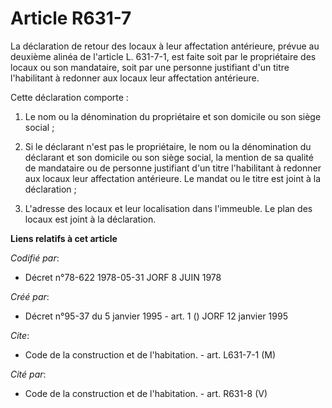 # Article R631-7

La déclaration de retour des locaux à leur affectation antérieure, prévue au deuxième alinéa de l'article L. 631-7-1, est
faite soit par le propriétaire des locaux ou son mandataire, soit par une personne justifiant d'un titre l'habilitant à
redonner aux locaux leur affectation antérieure.

Cette déclaration comporte :

1. Le nom ou la dénomination du propriétaire et son domicile ou son siège social ;

2. Si le déclarant n'est pas le propriétaire, le nom ou la dénomination du déclarant et son domicile ou son siège social, la
mention de sa qualité de mandataire ou de personne justifiant d'un titre l'habilitant à redonner aux locaux leur affectation
antérieure. Le mandat ou le titre est joint à la déclaration ;

3. L'adresse des locaux et leur localisation dans l'immeuble. Le plan des locaux est joint à la déclaration.

**Liens relatifs à cet article**

_Codifié par_:

  - Décret n°78-622 1978-05-31 JORF 8 JUIN 1978

_Créé par_:

  - Décret n°95-37 du 5 janvier 1995 - art. 1 () JORF 12 janvier 1995

_Cite_:

  - Code de la construction et de l'habitation. - art. L631-7-1 (M)

_Cité par_:

  - Code de la construction et de l'habitation. - art. R631-8 (V)
